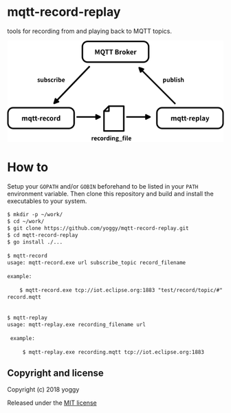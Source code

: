 mqtt-record-replay
====

tools for recording from and playing back to MQTT topics.

![img01.png](img01.png)

How to
====
Setup your `GOPATH` and/or `GOBIN` beforehand to be listed in your `PATH` environment variable.
Then clone this repository and build and install the executables to your system.

    $ mkdir -p ~/work/
    $ cd ~/work/
    $ git clone https://github.com/yoggy/mqtt-record-replay.git
    $ cd mqtt-record-replay
    $ go install ./...
 
    $ mqtt-record
    usage: mqtt-record.exe url subscribe_topic record_filename
 
    example:
 
        $ mqtt-record.exe tcp://iot.eclipse.org:1883 "test/record/topic/#" record.mqtt
 
 
    $ mqtt-replay
    usage: mqtt-replay.exe recording_filename url
 
     example:
 
         $ mqtt-replay.exe recording.mqtt tcp://iot.eclipse.org:1883

Copyright and license
----
Copyright (c) 2018 yoggy

Released under the [MIT license](LICENSE.txt)

